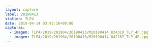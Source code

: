 ```yaml
---
layout: capture
label: 20190413
station: TLP4
date: 2019-04-14 03:43:10+00:00
capturas:
  - imagem: TLP4/2019/201904/20190413/M20190414_034310_TLP_4P.jpg
  - imagem: TLP4/2019/201904/20190413/M20190414_042107_TLP_4P.jpg
---
```

